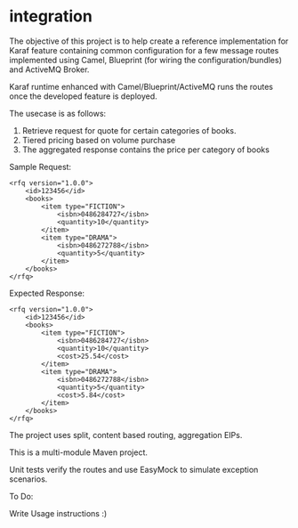 integration
===========

The objective of this project is to help create a reference implementation for Karaf feature containing common configuration for a few message routes implemented using Camel, Blueprint (for wiring the configuration/bundles) and ActiveMQ Broker.

Karaf runtime enhanced with Camel/Blueprint/ActiveMQ runs the routes once the developed feature is deployed. 

The usecase is as follows:

1. Retrieve request for quote for certain categories of books.
2. Tiered pricing based on volume purchase
3. The aggregated response contains the price per category of books

Sample Request:
```
<rfq version="1.0.0">
	<id>123456</id>
	<books>
		<item type="FICTION">
			<isbn>0486284727</isbn>
			<quantity>10</quantity>
		</item>
		<item type="DRAMA">
			<isbn>0486272788</isbn>
			<quantity>5</quantity>
		</item>
	</books>
</rfq>

```

Expected Response:

```
<rfq version="1.0.0">
	<id>123456</id>
	<books>
		<item type="FICTION">
			<isbn>0486284727</isbn>
			<quantity>10</quantity>
			<cost>25.54</cost>
		</item>
		<item type="DRAMA">
			<isbn>0486272788</isbn>
			<quantity>5</quantity>
			<cost>5.84</cost>
		</item>
	</books>
</rfq>
```
The project uses split, content based routing, aggregation EIPs.

This is a multi-module Maven project. 

Unit tests verify the routes and use EasyMock to simulate exception scenarios. 

To Do:

Write Usage instructions :) 
